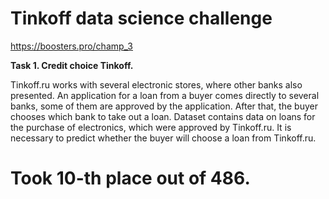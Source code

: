 # Tinkoff data science challenge

https://boosters.pro/champ_3

**Task 1. Credit choice Tinkoff.**

Tinkoff.ru works with several electronic stores, where other banks also presented. An application for a loan from a buyer comes directly to several banks, some of them are approved by the application. After that, the buyer chooses which bank to take out a loan. Dataset contains data on loans for the purchase of electronics, which were approved by Tinkoff.ru. It is necessary to predict whether the buyer will choose a loan from Tinkoff.ru.


# Took 10-th place out of 486. 